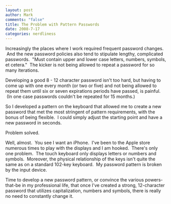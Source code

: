 ```yaml
--- 
layout: post
author: Mark
comments: "false"
title: The Problem with Pattern Passwords
date: 2008-7-17
categories: nerdliness
---
```

Increasingly the places where I work required frequent password changes.  And the new password policies also tend to stipulate lengthy, complicated passwords.  "Must contain upper and lower case letters, numbers, symbols, et cetera."  The kicker is not being allowed to repeat a password for so many iterations.

Developing a good 8 - 12 character password isn't too hard, but having to come up with one every month (or two or five) and not being allowed to repeat them until six or seven expirations periods have passed, is painful.  (In one case passwords couldn't be repeated for 15 months.)

So I developed a pattern on the keyboard that allowed me to create a new password that met the most stringent of pattern requirements, with the bonus of being flexible.  I could simply adjust the starting point and have a new password in seconds.

Problem solved.

Well, almost.  You see I want an iPhone.  I've been to the Apple store numerous times to play with the displays and I am hooked.  There's only one problem.  The touch keyboard only displays letters or numbers and symbols.  Moreover, the physical relationship of the keys isn't quite the same as on a standard 102-key keyboard.  My password pattern is broken by the input device.

Time to develop a new password pattern, or convince the various powers-that-be in my professional life, that once I've created a strong, 12-character password that utilizes capitalization, numbers and symbols, there is really no need to constantly change it.

